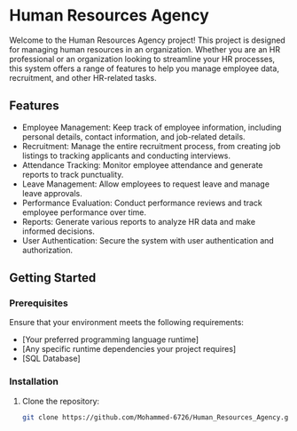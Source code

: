 # Human Resources Agency

Welcome to the Human Resources Agency project! This project is designed for managing human resources in an organization. Whether you are an HR professional or an organization looking to streamline your HR processes, this system offers a range of features to help you manage employee data, recruitment, and other HR-related tasks.
[](imgs/mainimageredme.png)
## Features

- Employee Management: Keep track of employee information, including personal details, contact information, and job-related details.
- Recruitment: Manage the entire recruitment process, from creating job listings to tracking applicants and conducting interviews.
- Attendance Tracking: Monitor employee attendance and generate reports to track punctuality.
- Leave Management: Allow employees to request leave and manage leave approvals.
- Performance Evaluation: Conduct performance reviews and track employee performance over time.
- Reports: Generate various reports to analyze HR data and make informed decisions.
- User Authentication: Secure the system with user authentication and authorization.

## Getting Started

### Prerequisites

Ensure that your environment meets the following requirements:

- [Your preferred programming language runtime]
- [Any specific runtime dependencies your project requires]
- [SQL Database]

### Installation

1. Clone the repository:

   ```bash
   git clone https://github.com/Mohammed-6726/Human_Resources_Agency.git
